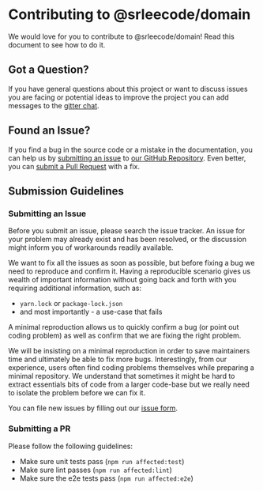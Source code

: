 # Contributing to @srleecode/domain

We would love for you to contribute to @srleecode/domain! Read this document to see how to do it.

## Got a Question?

If you have general questions about this project or want to discuss issues you are facing or potential ideas to improve the project you can add messages to the [gitter chat](https://gitter.im/srleecode/domain). 

## Found an Issue?

If you find a bug in the source code or a mistake in the documentation, you can help us by [submitting an issue](https://github.com/srleecode/domain/blob/master/CONTRIBUTING.md#submit-issue) to [our GitHub Repository](https://github.com/srleecode/domain). Even better, you can [submit a Pull Request](https://github.com/srleecode/domain/blob/master/CONTRIBUTING.md#submit-pr) with a fix.

## Submission Guidelines

### <a name="submit-issue"></a> Submitting an Issue

Before you submit an issue, please search the issue tracker. An issue for your problem may already exist and has been resolved, or the discussion might inform you of workarounds readily available.

We want to fix all the issues as soon as possible, but before fixing a bug we need to reproduce and confirm it. Having a reproducible scenario gives us wealth of important information without going back and forth with you requiring additional information, such as:

- `yarn.lock` or `package-lock.json`
- and most importantly - a use-case that fails

A minimal reproduction allows us to quickly confirm a bug (or point out coding problem) as well as confirm that we are fixing the right problem.

We will be insisting on a minimal reproduction in order to save maintainers time and ultimately be able to fix more bugs. Interestingly, from our experience, users often find coding problems themselves while preparing a minimal repository. We understand that sometimes it might be hard to extract essentials bits of code from a larger code-base but we really need to isolate the problem before we can fix it.

You can file new issues by filling out our [issue form](https://github.com/srleecode/domain/issues/new).

### <a name="submit-pr"></a> Submitting a PR

Please follow the following guidelines:

- Make sure unit tests pass (`npm run affected:test`)
- Make sure lint passes (`npm run affected:lint`)
- Make sure the e2e tests pass (`npm run affected:e2e`)